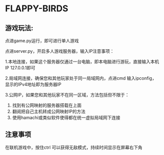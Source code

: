 # FLAPPY-BIRDS
## 游戏玩法:
点进game.py运行，即可进行单人游戏

点进server.py，开启多人游戏服务器，输入IP注意事项：

1.本地连接，如果这个服务器仅通过一台电脑，即本电脑进行游玩，直接输入本机IP 127.0.0.1即可

2.局域网连接，确保您和其他玩家处于同一局域网内，点进cmd 输入ipconfig，显示的IPv4地址即为服务器IP

3.公网IP，如果您和其他玩家不在同一区域，方法包括但不限于：

1) 找到有公网映射的服务器搭载在上面 
2) 翻阅把自己主机转成公网映射IP的方法
3) 使用hamachi或类似软件使得都在统一虚拟局域网下连接

## 注意事项

在联机游戏中，按住ctrl 可以获得无敌模式，持续时间显示在屏幕右下角

